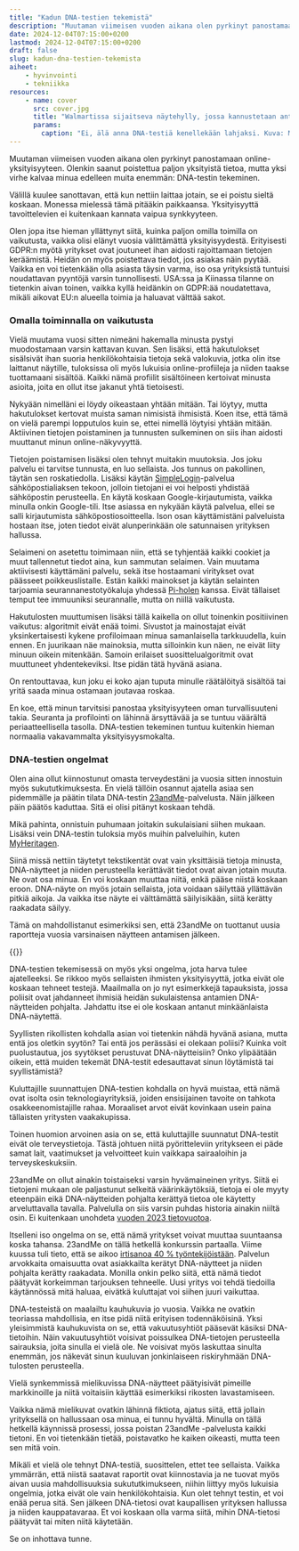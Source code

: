 ```yaml
---
title: "Kadun DNA-testien tekemistä"
description: "Muutaman viimeisen vuoden aikana olen pyrkinyt panostamaan online-yksityisyyteen. Olenkin saanut poistettua paljon yksityistä tietoa, mutta yksi virhe kalvaa minua edelleen muita enemmän: DNA-testin tekeminen."
date: 2024-12-04T07:15:00+0200
lastmod: 2024-12-04T07:15:00+0200
draft: false
slug: kadun-dna-testien-tekemista
aiheet:
    - hyvinvointi
    - tekniikka
resources:
    - name: cover
      src: cover.jpg
      title: "Walmartissa sijaitseva näytehylly, jossa kannustetaan antamaan DNA-testi lahjaksi jollekin muulle."
      params:
        caption: "Ei, älä anna DNA-testiä kenellekään lahjaksi. Kuva: Mike Mozart"
---
```

Muutaman viimeisen vuoden aikana olen pyrkinyt panostamaan online-yksityisyyteen. Olenkin saanut poistettua paljon yksityistä tietoa, mutta yksi virhe kalvaa minua edelleen muita enemmän: DNA-testin tekeminen.

<!--more-->

Välillä kuulee sanottavan, että kun nettiin laittaa jotain, se ei poistu sieltä koskaan. Monessa mielessä tämä pitääkin paikkaansa. Yksityisyyttä tavoittelevien ei kuitenkaan kannata vaipua synkkyyteen.

Olen jopa itse hieman yllättynyt siitä, kuinka paljon omilla toimilla on vaikutusta, vaikka olisi elänyt vuosia välittämättä yksityisyydestä. Erityisesti GDPR:n myötä yritykset ovat joutuneet ihan aidosti rajoittamaan tietojen keräämistä. Heidän on myös poistettava tiedot, jos asiakas näin pyytää. Vaikka en voi tietenkään olla asiasta täysin varma, iso osa yrityksistä tuntuisi noudattavan pyyntöjä varsin tunnollisesti. USA:ssa ja Kiinassa tilanne on tietenkin aivan toinen, vaikka kyllä heidänkin on GDPR:ää noudatettava, mikäli aikovat EU:n alueella toimia ja haluavat välttää sakot.

### Omalla toiminnalla on vaikutusta

Vielä muutama vuosi sitten nimeäni hakemalla minusta pystyi muodostamaan varsin kattavan kuvan. Sen lisäksi, että hakutulokset sisälsivät ihan suoria henkilökohtaisia tietoja sekä valokuvia, jotka olin itse laittanut näytille, tuloksissa oli myös lukuisia online-profiileja ja niiden taakse tuottamaani sisältöä. Kaikki nämä profiilit sisältöineen kertoivat minusta asioita, joita en ollut itse jakanut yhtä tietoisesti.

Nykyään nimelläni ei löydy oikeastaan yhtään mitään. Tai löytyy, mutta hakutulokset kertovat muista saman nimisistä ihmisistä. Koen itse, että tämä on vielä parempi lopputulos kuin se, ettei nimellä löytyisi yhtään mitään. Aktiivinen tietojen poistaminen ja tunnusten sulkeminen on siis ihan aidosti muuttanut minun online-näkyvyyttä.

Tietojen poistamisen lisäksi olen tehnyt muitakin muutoksia. Jos joku palvelu ei tarvitse tunnusta, en luo sellaista. Jos tunnus on pakollinen, täytän sen roskatiedolla. Lisäksi käytän [SimpleLogin](https://simplelogin.io)-palvelua sähköpostialiaksen tekoon, jolloin tietojani ei voi helposti yhdistää sähköpostin perusteella. En käytä koskaan Google-kirjautumista, vaikka minulla onkin Google-tili. Itse asiassa en nykyään käytä palvelua, ellei se salli kirjautumista sähköpostiosoitteella. Ison osan käyttämistäni palveluista hostaan itse, joten tiedot eivät alunperinkään ole satunnaisen yrityksen hallussa.

Selaimeni on asetettu toimimaan niin, että se tyhjentää kaikki cookiet ja muut tallennetut tiedot aina, kun sammutan selaimen. Vain muutama aktiivisesti käyttämäni palvelu, sekä itse hostaamani viritykset ovat päässeet poikkeuslistalle. Estän kaikki mainokset ja käytän selainten tarjoamia seurannanestotyökaluja yhdessä [Pi-holen](https://pi-hole.net) kanssa. Eivät tällaiset temput tee immuuniksi seurannalle, mutta on niillä vaikutusta.

Hakutulosten muuttumisen lisäksi tällä kaikella on ollut toinenkin positiivinen vaikutus: algoritmit eivät enää toimi. Sivustot ja mainostajat eivät yksinkertaisesti kykene profiloimaan minua samanlaisella tarkkuudella, kuin ennen. En juurikaan näe mainoksia, mutta silloinkin kun näen, ne eivät liity minuun oikein mitenkään. Samoin erilaiset suosittelualgoritmit ovat muuttuneet yhdentekeviksi. Itse pidän tätä hyvänä asiana.

On rentouttavaa, kun joku ei koko ajan tuputa minulle räätälöityä sisältöä tai yritä saada minua ostamaan joutavaa roskaa.

En koe, että minun tarvitsisi panostaa yksityisyyteen oman turvallisuuteni takia. Seuranta ja profilointi on lähinnä ärsyttävää ja se tuntuu väärältä periaatteellisella tasolla. DNA-testien tekeminen tuntuu kuitenkin hieman normaalia vakavammalta yksityisyysmokalta.

### DNA-testien ongelmat

Olen aina ollut kiinnostunut omasta terveydestäni ja vuosia sitten innostuin myös sukututkimuksesta. En vielä tällöin osannut ajatella asiaa sen pidemmälle ja päätin tilata DNA-testin [23andMe](23andme.com)-palvelusta. Näin jälkeen päin päätös kaduttaa. Sitä ei olisi pitänyt koskaan tehdä.

Mikä pahinta, onnistuin puhumaan joitakin sukulaisiani siihen mukaan. Lisäksi vein DNA-testin tuloksia myös muihin palveluihin, kuten [MyHeritagen](https://www.myheritage.fi/).

Siinä missä nettiin täytetyt tekstikentät ovat vain yksittäisiä tietoja minusta, DNA-näytteet ja niiden perusteella kerättävät tiedot ovat aivan jotain muuta. Ne ovat osa minua. En voi koskaan muuttaa niitä, enkä pääse niistä koskaan eroon. DNA-näyte on myös jotain sellaista, jota voidaan säilyttää yllättävän pitkiä aikoja. Ja vaikka itse näyte ei välttämättä säilyisikään, siitä kerätty raakadata säilyy.

Tämä on mahdollistanut esimerkiksi sen, että 23andMe on tuottanut uusia raportteja vuosia varsinaisen näytteen antamisen jälkeen.

{{<cover>}}

DNA-testien tekemisessä on myös yksi ongelma, jota harva tulee ajatelleeksi. Se rikkoo myös sellaisten ihmisten yksityisyyttä, jotka eivät ole koskaan tehneet testejä. Maailmalla on jo nyt esimerkkejä tapauksista, jossa poliisit ovat jahdanneet ihmisiä heidän sukulaistensa antamien DNA-näytteiden pohjalta. Jahdattu itse ei ole koskaan antanut minkäänlaista DNA-näytettä.

Syyllisten rikollisten kohdalla asian voi tietenkin nähdä hyvänä asiana, mutta entä jos oletkin syytön? Tai entä jos perässäsi ei olekaan poliisi? Kuinka voit puolustautua, jos syytökset perustuvat DNA-näytteisiin? Onko ylipäätään oikein, että muiden tekemät DNA-testit edesauttavat sinun löytämistä tai syyllistämistä?

Kuluttajille suunnattujen DNA-testien kohdalla on hyvä muistaa, että nämä ovat isolta osin teknologiayrityksiä, joiden ensisijainen tavoite on tahkota osakkeenomistajille rahaa. Moraaliset arvot eivät kovinkaan usein paina tällaisten yritysten vaakakupissa.

Toinen huomion arvoinen asia on se, että kuluttajille suunnatut DNA-testit eivät ole terveystietoja. Tästä johtuen niitä pyöritteleviin yritykseen ei päde samat lait, vaatimukset ja velvoitteet kuin vaikkapa sairaaloihin ja terveyskeskuksiin.

23andMe on ollut ainakin toistaiseksi varsin hyvämaineinen yritys. Siitä ei tietojeni mukaan ole paljastunut selkeitä väärinkäytöksiä, tietoja ei ole myyty eteenpäin eikä DNA-näytteiden pohjalta kerättyä tietoa ole käytetty arveluttavalla tavalla. Palvelulla on siis varsin puhdas historia ainakin niiltä osin. Ei kuitenkaan unohdeta [vuoden 2023 tietovuotoa](https://en.wikipedia.org/wiki/23andMe_data_leak).

Itselleni iso ongelma on se, että nämä yritykset voivat muuttaa suuntaansa koska tahansa. 23andMe on tällä hetkellä konkurssin partaalla. Viime kuussa tuli tieto, että se aikoo [irtisanoa 40 % työntekijöistään](https://abcnews.go.com/US/legal-expert-23andmes-financial-struggles-impact-customer-data/story?id=115895688). Palvelun arvokkaita omaisuutta ovat asiakkailta kerätyt DNA-näytteet ja niiden pohjalta kerätty raakadata. Monilla onkin pelko siitä, että nämä tiedot päätyvät korkeimman tarjouksen tehneelle. Uusi yritys voi tehdä tiedoilla käytännössä mitä haluaa, eivätkä kuluttajat voi siihen juuri vaikuttaa.

DNA-testeistä on maalailtu kauhukuvia jo vuosia. Vaikka ne ovatkin teoriassa mahdollisia, en itse pidä niitä erityisen todennäköisinä. Yksi yleisimmistä kauhukuvista on se, että vakuutusyhtiöt pääsevät käsiksi DNA-tietoihin. Näin vakuutusyhtiöt voisivat poissulkea DNA-tietojen perusteella sairauksia, joita sinulla ei vielä ole. Ne voisivat myös laskuttaa sinulta enemmän, jos näkevät sinun kuuluvan jonkinlaiseen riskiryhmään DNA-tulosten perusteella.

Vielä synkemmissä mielikuvissa DNA-näytteet päätyisivät pimeille markkinoille ja niitä voitaisiin käyttää esimerkiksi rikosten lavastamiseen.

Vaikka nämä mielikuvat ovatkin lähinnä fiktiota, ajatus siitä, että jollain yrityksellä on hallussaan osa minua, ei tunnu hyvältä. Minulla on tällä hetkellä käynnissä prosessi, jossa poistan 23andMe -palvelusta kaikki tietoni. En voi tietenkään tietää, poistavatko he kaiken oikeasti, mutta teen sen mitä voin.

Mikäli et vielä ole tehnyt DNA-testiä, suosittelen, ettet tee sellaista. Vaikka ymmärrän, että niistä saatavat raportit ovat kiinnostavia ja ne tuovat myös aivan uusia mahdollisuuksia sukututkimukseen, niihin liittyy myös lukuisia ongelmia, jotka eivät ole vain henkilökohtaisia. Kun olet tehnyt testin, et voi enää perua sitä. Sen jälkeen DNA-tietosi ovat kaupallisen yrityksen hallussa ja niiden kauppatavaraa. Et voi koskaan olla varma siitä, mihin DNA-tietosi päätyvät tai miten niitä käytetään.

Se on inhottava tunne.
